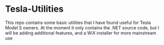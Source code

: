 Tesla-Utilities
===============

This repo contains some basic utilities that I have found useful for Tesla Model S owners.
At the moment it only contains the .NET source code, but I will be adding additional features, and a WiX installer for more mainstream use
